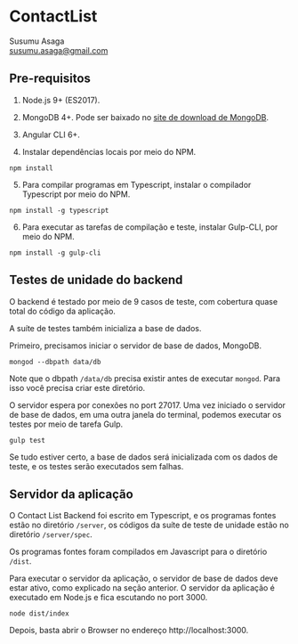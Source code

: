 # ContactList

Susumu Asaga<br/>
susumu.asaga@gmail.com

## Pre-requisitos

1. Node.js 9+ (ES2017).

2. MongoDB 4+. Pode ser baixado no [site de download de MongoDB](www.mongodb.com/download-center).

3. Angular CLI 6+.

4. Instalar dependências locais por meio do NPM.
```
npm install
```

5. Para compilar programas em Typescript, instalar o compilador Typescript por meio do NPM.
 ```
 npm install -g typescript
 ```

6. Para executar as tarefas de compilação e teste, instalar Gulp-CLI, por meio do NPM.
 ```
 npm install -g gulp-cli
 ```

## Testes de unidade do backend

O backend é testado por meio de 9 casos de teste, com cobertura quase total do código da aplicação.

A suíte de testes também inicializa a base de dados.

Primeiro, precisamos iniciar o servidor de base de dados, MongoDB.
```
mongod --dbpath data/db
```

Note que o dbpath `/data/db` precisa existir antes de executar `mongod`. Para isso você precisa criar este diretório.

O servidor espera por conexões no port 27017. Uma vez iniciado o servidor de base de dados, em uma outra janela do terminal, podemos executar os testes por meio de tarefa Gulp. 
```
gulp test
```
Se tudo estiver certo, a base de dados será inicializada com os dados de teste, e os testes serão executados sem falhas.

## Servidor da aplicação

O Contact List Backend foi escrito em Typescript, e os programas fontes estão no diretório `/server`, os códigos da suíte de teste de unidade estão no diretório `/server/spec`.

Os programas fontes foram compilados em Javascript para o diretório `/dist`.

Para executar o servidor da aplicação, o servidor de base de dados deve estar ativo, como explicado na seção anterior. O servidor da aplicação é executado em Node.js e fica escutando no port 3000.
```
node dist/index
```

Depois, basta abrir o Browser no endereço http://localhost:3000.
